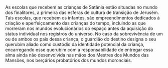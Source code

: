 ﻿As escolas que recebem as crianças de Satânia estão situadas no mundo dos finalitores, a primeira das esferas de cultura de transição de Jerusém. Tais escolas, que recebem os infantes, são empreendimentos dedicados à criação e aperfeiçoamento das crianças do tempo, incluindo as que morreram nos mundos evolucionários do espaço antes da aquisição do status individual nos registros do universo. No caso da sobrevivência de um ou de ambos os pais dessa criança, o guardião do destino designa o seu querubim aliado como custódio da identidade potencial da criança, encarregando esse querubim com a responsabilidade de entregar essa alma ainda não desenvolvida nas mãos dos Mestres dos Mundos das Mansões, nos berçários probatórios dos mundos moronciais.